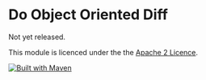 # Do Object Oriented Diff

Not yet released.

This module is licenced under the the [Apache 2 Licence](https://www.apache.org/licenses/LICENSE-2.0.html).

[![Built with Maven](http://maven.apache.org/images/logos/maven-feather.png)](http://maven.org/)
